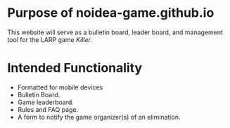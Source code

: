 # Purpose of noidea-game.github.io
This website will serve as a bulletin board, leader board, and management tool for the LARP game *Killer*.

# Intended Functionality
- Formatted for mobile devices
- Bulletin Board.
- Game leaderboard.
- Rules and FAQ page.
- A form to notify the game organizer(s) of an elimination.
